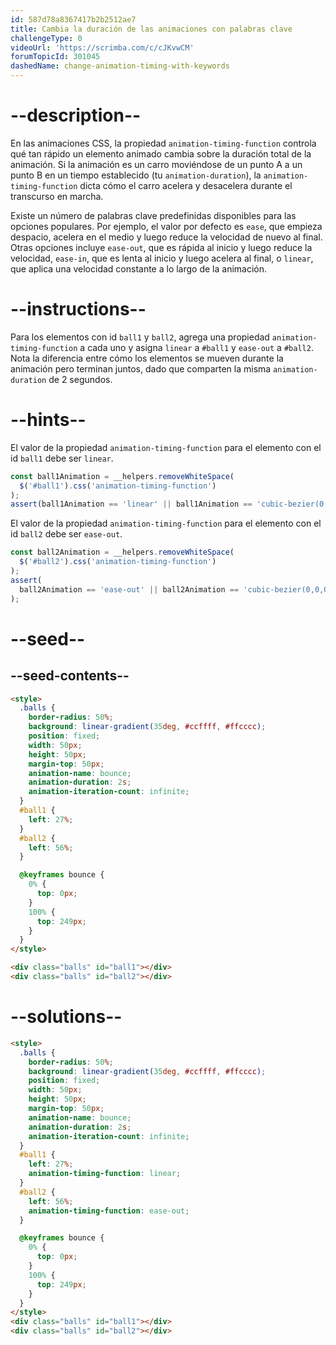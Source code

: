 ```yaml
---
id: 587d78a8367417b2b2512ae7
title: Cambia la duración de las animaciones con palabras clave
challengeType: 0
videoUrl: 'https://scrimba.com/c/cJKvwCM'
forumTopicId: 301045
dashedName: change-animation-timing-with-keywords
---
```


# --description--

En las animaciones CSS, la propiedad `animation-timing-function` controla qué tan rápido un elemento animado cambia sobre la duración total de la animación. Si la animación es un carro moviéndose de un punto A a un punto B en un tiempo establecido (tu `animation-duration`), la `animation-timing-function` dicta cómo el carro acelera y desacelera durante el transcurso en marcha.

Existe un número de palabras clave predefinidas disponibles para las opciones populares. Por ejemplo, el valor por defecto es `ease`, que empieza despacio, acelera en el medio y luego reduce la velocidad de nuevo al final. Otras opciones incluye `ease-out`, que es rápida al inicio y luego reduce la velocidad, `ease-in`, que es lenta al inicio y luego acelera al final, o `linear`, que aplica una velocidad constante a lo largo de la animación.

# --instructions--

Para los elementos con id `ball1` y `ball2`, agrega una propiedad `animation-timing-function` a cada uno y asigna `linear` a `#ball1` y `ease-out` a `#ball2`. Nota la diferencia entre cómo los elementos se mueven durante la animación pero terminan juntos, dado que comparten la misma `animation-duration` de 2 segundos.

# --hints--

El valor de la propiedad `animation-timing-function` para el elemento con el id `ball1` debe ser `linear`.

```js
const ball1Animation = __helpers.removeWhiteSpace(
  $('#ball1').css('animation-timing-function')
);
assert(ball1Animation == 'linear' || ball1Animation == 'cubic-bezier(0,0,1,1)');
```

El valor de la propiedad `animation-timing-function` para el elemento con el id `ball2` debe ser `ease-out`.

```js
const ball2Animation = __helpers.removeWhiteSpace(
  $('#ball2').css('animation-timing-function')
);
assert(
  ball2Animation == 'ease-out' || ball2Animation == 'cubic-bezier(0,0,0.58,1)'
);
```

# --seed--

## --seed-contents--

```html
<style>
  .balls {
    border-radius: 50%;
    background: linear-gradient(35deg, #ccffff, #ffcccc);
    position: fixed;
    width: 50px;
    height: 50px;
    margin-top: 50px;
    animation-name: bounce;
    animation-duration: 2s;
    animation-iteration-count: infinite;
  }
  #ball1 {
    left: 27%;
  }
  #ball2 {
    left: 56%;
  }

  @keyframes bounce {
    0% {
      top: 0px;
    }
    100% {
      top: 249px;
    }
  }
</style>

<div class="balls" id="ball1"></div>
<div class="balls" id="ball2"></div>
```

# --solutions--

```html
<style>
  .balls {
    border-radius: 50%;
    background: linear-gradient(35deg, #ccffff, #ffcccc);
    position: fixed;
    width: 50px;
    height: 50px;
    margin-top: 50px;
    animation-name: bounce;
    animation-duration: 2s;
    animation-iteration-count: infinite;
  }
  #ball1 {
    left: 27%;
    animation-timing-function: linear;
  }
  #ball2 {
    left: 56%;
    animation-timing-function: ease-out;
  }

  @keyframes bounce {
    0% {
      top: 0px;
    }
    100% {
      top: 249px;
    }
  }
</style>
<div class="balls" id="ball1"></div>
<div class="balls" id="ball2"></div>
```
